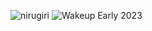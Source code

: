 ![nirugiri](https://img.shields.io/static/v1?label=nirugiri&message=1293395&color=ff69b4)
![Wakeup Early 2023](https://img.shields.io/badge/Wakeup_Early_2023-2/2-blue)
